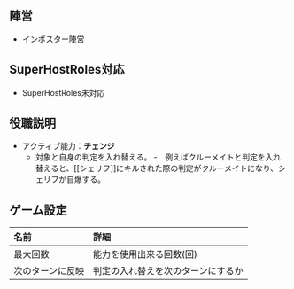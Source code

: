 ## 陣営
- インポスター陣営

## SuperHostRoles対応
- SuperHostRoles未対応

## 役職説明
- アクティブ能力：**チェンジ**
  - 対象と自身の判定を入れ替える。
    -　例えばクルーメイトと判定を入れ替えると、[[シェリフ]]にキルされた際の判定がクルーメイトになり、シェリフが自爆する。

## ゲーム設定
| 名前 | 詳細 |
| :-- | :-- |
| 最大回数 | 能力を使用出来る回数(回) |
| 次のターンに反映 | 判定の入れ替えを次のターンにするか |